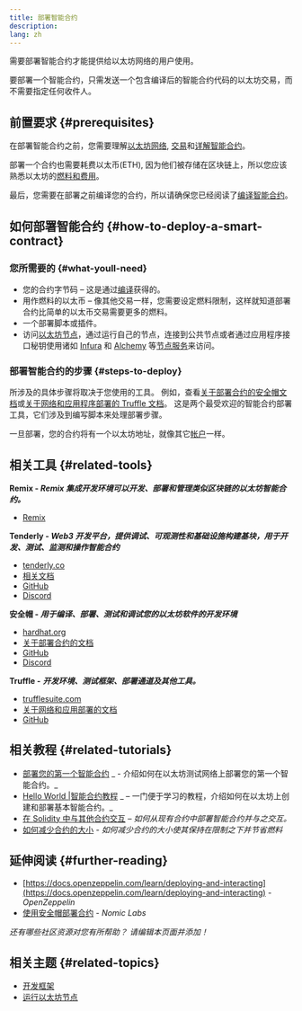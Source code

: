 ```yaml
---
title: 部署智能合约
description:
lang: zh
---
```


需要部署智能合约才能提供给以太坊网络的用户使用。

要部署一个智能合约，只需发送一个包含编译后的智能合约代码的以太坊交易，而不需要指定任何收件人。

## 前置要求 {#prerequisites}

在部署智能合约之前，您需要理解[以太坊网络](/developers/docs/networks/), [交易](/developers/docs/transactions/)和[详解智能合约](/developers/docs/smart-contracts/anatomy/)。

部署一个合约也需要耗费以太币(ETH), 因为他们被存储在区块链上，所以您应该熟悉以太坊的[燃料和费用](/developers/docs/gas/)。

最后，您需要在部署之前编译您的合约，所以请确保您已经阅读了[编译智能合约](/developers/docs/smart-contracts/compiling/)。

## 如何部署智能合约 {#how-to-deploy-a-smart-contract}

### 您所需要的 {#what-youll-need}

- 您的合约字节码 – 这是通过[编译](/developers/docs/smart-contracts/compiling/)获得的。
- 用作燃料的以太币 – 像其他交易一样，您需要设定燃料限制，这样就知道部署合约比简单的以太币交易需要更多的燃料。
- 一个部署脚本或插件。
- 访问[以太坊节点](/developers/docs/nodes-and-clients/)，通过运行自己的节点，连接到公共节点或者通过应用程序接口秘钥使用诸如 [Infura](https://www.infura.io/) 和 [Alchemy](https://docs.alchemy.com/) 等[节点服务](/developers/docs/nodes-and-clients/nodes-as-a-service/)来访问。

### 部署智能合约的步骤 {#steps-to-deploy}

所涉及的具体步骤将取决于您使用的工具。 例如，查看[关于部署合约的安全帽文档](https://hardhat.org/guides/deploying.html)或[关于网络和应用程序部署的 Truffle 文档](https://www.trufflesuite.com/docs/truffle/advanced/networks-and-app-deployment)。 这是两个最受欢迎的智能合约部署工具，它们涉及到编写脚本来处理部署步骤。

一旦部署，您的合约将有一个以太坊地址，就像其它[帐户](/developers/docs/accounts/)一样。

## 相关工具 {#related-tools}

**Remix - _Remix 集成开发环境可以开发、部署和管理类似区块链的以太坊智能合约。_**

- [Remix](https://remix.ethereum.org)

**Tenderly - _Web3 开发平台，提供调试、可观测性和基础设施构建基块，用于开发、测试、监测和操作智能合约_**

- [tenderly.co](https://tenderly.co/)
- [相关文档](https://docs.tenderly.co/)
- [GitHub](https://github.com/Tenderly)
- [Discord](https://discord.gg/eCWjuvt)

**安全帽 - _用于编译、部署、测试和调试您的以太坊软件的开发环境_**

- [hardhat.org](https://hardhat.org/getting-started/)
- [关于部署合约的文档](https://hardhat.org/guides/deploying.html)
- [GitHub](https://github.com/nomiclabs/hardhat)
- [Discord](https://discord.com/invite/TETZs2KK4k)

**Truffle -** **_开发环境、测试框架、部署通道及其他工具。_**

- [trufflesuite.com](https://www.trufflesuite.com/)
- [关于网络和应用部署的文档](https://www.trufflesuite.com/docs/truffle/advanced/networks-and-app-deployment)
- [GitHub](https://github.com/trufflesuite/truffle)

## 相关教程 {#related-tutorials}

- [部署您的第一个智能合约](/developers/tutorials/deploying-your-first-smart-contract/) _ - 介绍如何在以太坊测试网络上部署您的第一个智能合约。_
- [Hello World |智能合约教程](/developers/tutorials/hello-world-smart-contract/) _ – 一门便于学习的教程，介绍如何在以太坊上创建和部署基本智能合约。_
- [在 Solidity 中与其他合约交互](/developers/tutorials/interact-with-other-contracts-from-solidity/) _– 如何从现有合约中部署智能合约并与之交互。_
- [如何减少合约的大小](/developers/tutorials/downsizing-contracts-to-fight-the-contract-size-limit/) _- 如何减少合约的大小使其保持在限制之下并节省燃料_

## 延伸阅读 {#further-reading}

- [https://docs.openzeppelin.com/learn/deploying-and-interacting](https://docs.openzeppelin.com/learn/deploying-and-interacting) - _OpenZeppelin_
- [使用安全帽部署合约](https://hardhat.org/guides/deploying.html) - _Nomic Labs_

_还有哪些社区资源对您有所帮助？ 请编辑本页面并添加！_

## 相关主题 {#related-topics}

- [开发框架](/developers/docs/frameworks/)
- [运行以太坊节点](/developers/docs/nodes-and-clients/run-a-node/)
